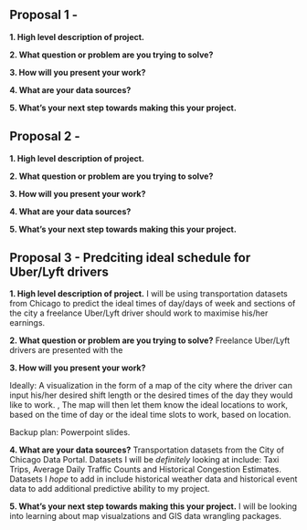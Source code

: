 ## Proposal 1 - 

**1. High level description of project.**


**2. What question or problem are you trying to solve?**


**3. How will you present your work?**


**4. What are your data sources?**


**5. What’s your next step towards making this your project.**



## Proposal 2 - 

**1. High level description of project.**


**2. What question or problem are you trying to solve?**


**3. How will you present your work?**


**4. What are your data sources?**


**5. What’s your next step towards making this your project.**


## Proposal 3 - Predciting ideal schedule for Uber/Lyft drivers 

**1. High level description of project.**
I will be using transportation datasets from Chicago to predict the ideal times of day/days of week and sections of the city a freelance Uber/Lyft driver should work to maximise his/her earnings. 

**2. What question or problem are you trying to solve?**
Freelance Uber/Lyft drivers are presented with the 

**3. How will you present your work?**

Ideally: A visualization in the form of a map of the city where the driver can input his/her desired shift length or the desired times of the day they would like to work. , The map will then let them know the ideal locations to work, based on the time of day or the ideal time slots to work, based on location. 

Backup plan: Powerpoint slides. 

**4. What are your data sources?**
Transportation datasets from the City of Chicago Data Portal. Datasets I will be *definitely* looking at include: Taxi Trips, Average Daily Traffic Counts and  Historical Congestion Estimates. Datasets I *hope* to add in include historical weather data and historical event data to add additional predictive ability to my project. 

**5. What’s your next step towards making this your project.**
I will be looking into learning about map visualzations and GIS data wrangling packages. 
